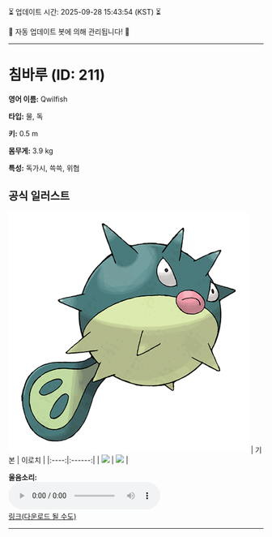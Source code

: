 
⏳ 업데이트 시간: 2025-09-28 15:43:54 (KST) ⏳

🤖 자동 업데이트 봇에 의해 관리됩니다! 🤖

---

# 침바루 (ID: 211)
**영어 이름:** Qwilfish

**타입:** 물, 독

**키:** 0.5 m

**몸무게:** 3.9 kg

**특성:** 독가시, 쓱쓱, 위협

## 공식 일러스트
![](https://raw.githubusercontent.com/PokeAPI/sprites/master/sprites/pokemon/other/official-artwork/211.png)
| 기본 | 이로치 |
|:----:|:------:|
| <img src="http://play.pokemonshowdown.com/sprites/ani/qwilfish.gif" width="200"> | <img src="http://play.pokemonshowdown.com/sprites/ani-shiny/qwilfish.gif" width="200"> |

**울음소리:**<br><audio controls src="https://raw.githubusercontent.com/PokeAPI/cries/main/cries/pokemon/latest/211.ogg"></audio><br> [링크(다운로드 될 수도)](https://raw.githubusercontent.com/PokeAPI/cries/main/cries/pokemon/latest/211.ogg)


---
